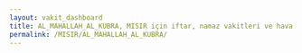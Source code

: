 ```yaml
---
layout: vakit_dashboard
title: AL_MAHALLAH_AL_KUBRA, MISIR için iftar, namaz vakitleri ve hava durumu - ilçe/eyalet seç
permalink: /MISIR/AL_MAHALLAH_AL_KUBRA/
---
```


<script type="text/javascript">
  var GLOBAL_COUNTRY = 'MISIR';
  var GLOBAL_CITY = 'AL_MAHALLAH_AL_KUBRA';
  var GLOBAL_STATE = '';
  var lat = 72;
  var lon = 21;
</script>
